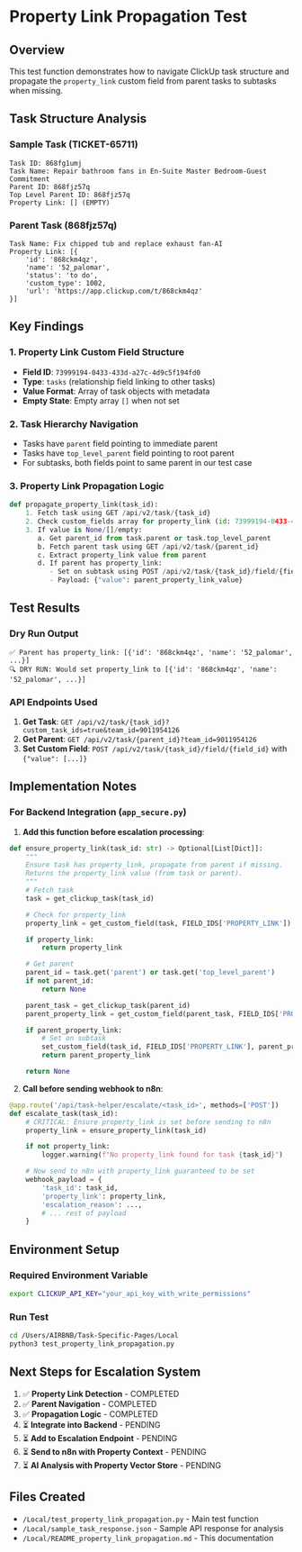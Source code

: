 # Property Link Propagation Test

## Overview
This test function demonstrates how to navigate ClickUp task structure and propagate the `property_link` custom field from parent tasks to subtasks when missing.

## Task Structure Analysis

### Sample Task (TICKET-65711)
```
Task ID: 868fg1umj
Task Name: Repair bathroom fans in En-Suite Master Bedroom-Guest Commitment
Parent ID: 868fjz57q
Top Level Parent ID: 868fjz57q
Property Link: [] (EMPTY)
```

### Parent Task (868fjz57q)
```
Task Name: Fix chipped tub and replace exhaust fan-AI
Property Link: [{
    'id': '868ckm4qz',
    'name': '52_palomar',
    'status': 'to do',
    'custom_type': 1002,
    'url': 'https://app.clickup.com/t/868ckm4qz'
}]
```

## Key Findings

### 1. Property Link Custom Field Structure
- **Field ID**: `73999194-0433-433d-a27c-4d9c5f194fd0`
- **Type**: `tasks` (relationship field linking to other tasks)
- **Value Format**: Array of task objects with metadata
- **Empty State**: Empty array `[]` when not set

### 2. Task Hierarchy Navigation
- Tasks have `parent` field pointing to immediate parent
- Tasks have `top_level_parent` field pointing to root parent
- For subtasks, both fields point to same parent in our test case

### 3. Property Link Propagation Logic

```python
def propagate_property_link(task_id):
    1. Fetch task using GET /api/v2/task/{task_id}
    2. Check custom_fields array for property_link (id: 73999194-0433-433d-a27c-4d9c5f194fd0)
    3. If value is None/[]/empty:
       a. Get parent_id from task.parent or task.top_level_parent
       b. Fetch parent task using GET /api/v2/task/{parent_id}
       c. Extract property_link value from parent
       d. If parent has property_link:
          - Set on subtask using POST /api/v2/task/{task_id}/field/{field_id}
          - Payload: {"value": parent_property_link_value}
```

## Test Results

### Dry Run Output
```
✅ Parent has property_link: [{'id': '868ckm4qz', 'name': '52_palomar', ...}]
🔍 DRY RUN: Would set property_link to [{'id': '868ckm4qz', 'name': '52_palomar', ...}]
```

### API Endpoints Used

1. **Get Task**: `GET /api/v2/task/{task_id}?custom_task_ids=true&team_id=9011954126`
2. **Get Parent**: `GET /api/v2/task/{parent_id}?team_id=9011954126`
3. **Set Custom Field**: `POST /api/v2/task/{task_id}/field/{field_id}` with `{"value": [...]}`

## Implementation Notes

### For Backend Integration (`app_secure.py`)

1. **Add this function before escalation processing**:
```python
def ensure_property_link(task_id: str) -> Optional[List[Dict]]:
    """
    Ensure task has property_link, propagate from parent if missing.
    Returns the property_link value (from task or parent).
    """
    # Fetch task
    task = get_clickup_task(task_id)

    # Check for property_link
    property_link = get_custom_field(task, FIELD_IDS['PROPERTY_LINK'])

    if property_link:
        return property_link

    # Get parent
    parent_id = task.get('parent') or task.get('top_level_parent')
    if not parent_id:
        return None

    parent_task = get_clickup_task(parent_id)
    parent_property_link = get_custom_field(parent_task, FIELD_IDS['PROPERTY_LINK'])

    if parent_property_link:
        # Set on subtask
        set_custom_field(task_id, FIELD_IDS['PROPERTY_LINK'], parent_property_link)
        return parent_property_link

    return None
```

2. **Call before sending webhook to n8n**:
```python
@app.route('/api/task-helper/escalate/<task_id>', methods=['POST'])
def escalate_task(task_id):
    # CRITICAL: Ensure property_link is set before sending to n8n
    property_link = ensure_property_link(task_id)

    if not property_link:
        logger.warning(f"No property_link found for task {task_id}")

    # Now send to n8n with property_link guaranteed to be set
    webhook_payload = {
        'task_id': task_id,
        'property_link': property_link,
        'escalation_reason': ...,
        # ... rest of payload
    }
```

## Environment Setup

### Required Environment Variable
```bash
export CLICKUP_API_KEY="your_api_key_with_write_permissions"
```

### Run Test
```bash
cd /Users/AIRBNB/Task-Specific-Pages/Local
python3 test_property_link_propagation.py
```

## Next Steps for Escalation System

1. ✅ **Property Link Detection** - COMPLETED
2. ✅ **Parent Navigation** - COMPLETED
3. ✅ **Propagation Logic** - COMPLETED
4. ⏳ **Integrate into Backend** - PENDING
5. ⏳ **Add to Escalation Endpoint** - PENDING
6. ⏳ **Send to n8n with Property Context** - PENDING
7. ⏳ **AI Analysis with Property Vector Store** - PENDING

## Files Created

- `/Local/test_property_link_propagation.py` - Main test function
- `/Local/sample_task_response.json` - Sample API response for analysis
- `/Local/README_property_link_propagation.md` - This documentation
